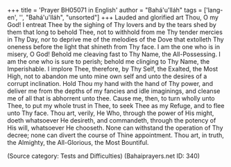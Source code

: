+++
title = 'Prayer BH05071 in English'
author = "Bahá'u'lláh"
tags = ['lang-en', '', "Bahá'u'lláh", "unsorted"]
+++
Lauded and glorified art Thou, O my God!  I entreat Thee by the sighing of Thy lovers and by the tears shed by them that long to behold Thee, not to withhold from me Thy tender mercies in Thy Day, nor to deprive me of the melodies of the Dove that extolleth Thy oneness before the light that shineth from Thy face.  I am the one who is in misery, O God!  Behold me cleaving fast to Thy Name, the All-Possessing.  I am the one who is sure to perish; behold me clinging to Thy Name, the Imperishable.  I implore Thee, therefore, by Thy Self, the Exalted, the Most High, not to abandon me unto mine own self and unto the desires of a corrupt inclination.  Hold Thou my hand with the hand of Thy power, and deliver me from the depths of my fancies and idle imaginings, and cleanse me of all that is abhorrent unto thee.
Cause me, then, to turn wholly unto Thee, to put my whole trust in Thee, to seek Thee as my Refuge, and to flee unto Thy face.  Thou art, verily, He Who, through the power of His might, doeth whatsoever He desireth, and commandeth, through the potency of His will, whatsoever He chooseth.  None can withstand the operation of Thy decree; none can divert the course of Thine appointment.  Thou art, in truth, the Almighty, the All-Glorious, the Most Bountiful.

(Source category: Tests and Difficulties)
(Bahaiprayers.net ID: 340)
